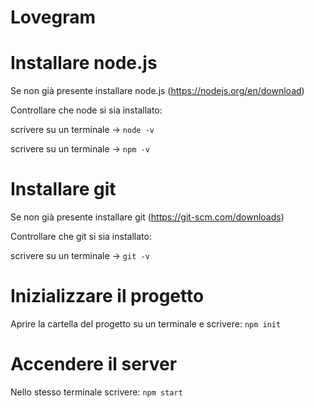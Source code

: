 # Lovegram

# Installare node.js
Se non già presente installare node.js (https://nodejs.org/en/download)

Controllare che node si sia installato:

scrivere su un terminale -> ```node -v```

scrivere su un terminale -> ```npm -v```

# Installare git
Se non già presente installare git (https://git-scm.com/downloads)

Controllare che git si sia installato:

scrivere su un terminale -> ```git -v```

# Inizializzare il progetto
Aprire la cartella del progetto su un terminale e scrivere: ```npm init```

# Accendere il server
Nello stesso terminale scrivere: ```npm start```
